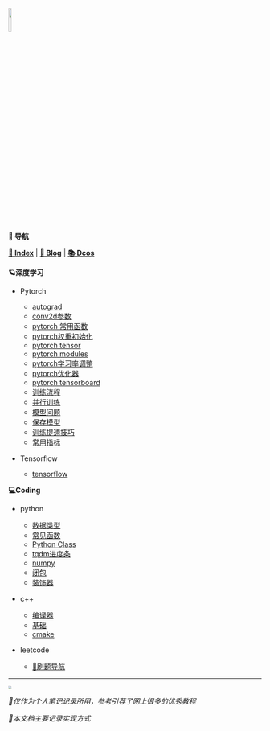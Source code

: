 <head><style type="text/css">h1:first-child {display:none;}</style></head>

<img src="https://cdn.jsdelivr.net/gh/lblbk/picgo/work/20201224164001.png" width="11%" height="11%" >

**📡 导航**

**[🔬 Index](/)** \| **[🔎 Blog](/blog)** \| **[📚 Dcos](/docs)**

**🪐深度学习**

- Pytorch
  
  - [autograd](/docs/dl/pytorch/autograd)
  - [conv2d参数](/docs/dl/pytorch/convolution)
  - [pytorch 常用函数](/docs/dl/pytorch/pytorch_function)
  - [pytorch权重初始化](/docs/dl/pytorch/torch_init)
  - [pytorch tensor](#)
  - [pytorch modules](/docs/dl/pytorch/pytorch_modules)
  - [pytorch学习率调整](/docs/dl/pytorch/lr_scheduler)
  - [pytorch优化器](/docs/dl/pytorch/optimizer)
  - [pytorch tensorboard](/docs/dl/pytorch/pytorch_tensorboard)
  - [训练流程](/docs/dl/pytorch/train)
  - [并行训练](/docs/dl/pytorch/parallelism)
  - [模型问题](/docs/dl/pytorch/train_model)
  - [保存模型](/docs/dl/pytorch/save)
  - [训练提速技巧](/docs/dl/pytorch/train_trick)
  - [常用指标](/docs/dl/od/evaluation)

- Tensorflow
  
  - [tensorflow](/docs/dl/tensorflow/tensorflow)

**💻Coding**

- python
  
  - [数据类型](/docs/coding/python/data_structures)
  - [常见函数](/docs/coding/python/function)
  - [Python Class](/docs/coding/python/class)
  - [tqdm进度条](/docs/coding/python/tqdm)
  - [numpy](/docs/coding/python/numpy)
  - [闭包](/docs/coding/python/closure)
  - [装饰器](/docs/coding/python/decorator)
- c++
  
  - [编译器](/docs/coding/cpp/compiler)
  - [基础](/docs/coding/cpp/base)
  - [cmake](/docs/coding/cpp/cmake)
- leetcode
  
  - [🧭刷题导航](/docs/coding/leetcode/guide)

***

<img src="https://cdn.jsdelivr.net/gh/lblbk/picgo/img/default1.jpg" style="zoom: 35%;" >

*🎉仅作为个人笔记记录所用，参考引荐了网上很多的优秀教程*

*🎉本文档主要记录实现方式*
